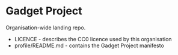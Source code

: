 # Gadget Project

Organisation-wide landing repo.

- LICENCE - describes the CC0 licence used by this organisation
- profile/README.md - contains the Gadget Project manifesto
